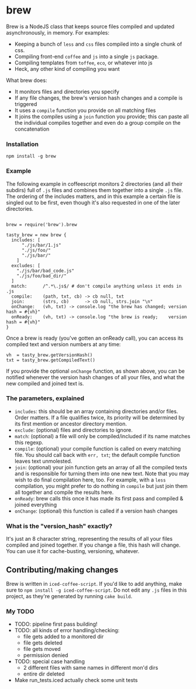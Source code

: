 # brew

Brew is a NodeJS class that keeps source files compiled and updated asynchronously, in memory. For examples:

* Keeping a bunch of `less` and `css` files compiled into a single chunk of css.
* Compiling front-end `coffee` and `js` into a single `js` package.
* Compiling templates from `toffee`, `eco`, or whatever into js
* Heck, any other kind of compiling you want

What brew does:

* It monitors files and directories you specify
* If any file changes, the brew's version hash changes and a compile is triggered
* It uses a `compile` function you provide on all matching files
* It joins the compiles using a `join` function you provide; this can paste all the individual compiles together and even do a group compile on the concatenation

### Installation

```
npm install -g brew
```

### Example

The following example in coffeescript monitors 2 directories (and all their subdirs) full of `.js` files 
and combines them together into a single `.js` file. The ordering of the includes matters, and in this example a certain file is singled out
to be first, even though it's also requested in one of the later directories.

```coffee-script

brew = require('brew').brew

tasty_brew = new brew {
  includes: [
      "./js/bar/1.js"
      "./js/foo/"
      "./js/bar/"
    ]
  excludes: [
    "./js/bar/bad_code.js"
    "./js/foo/bad_dir/"
  ]
  match:      /^.*\.js$/ # don't compile anything unless it ends in .js 
  compile:    (path, txt, cb) -> cb null, txt
  join:       (strs, cb)      -> cb null, strs.join "\n"
  onChange:   (vh, txt) -> console.log "the brew has changed; version hash = #{vh}"
  onReady:    (vh, txt) -> console.log "the brew is ready;    version hash = #{vh}"
}
````

Once a brew is ready (you've gotten an onReady call), you can access its compiled text and version numbers at any time:

```coffee-script
vh  = tasty_brew.getVersionHash()
txt = tasty_brew.getCompiledText() 
````

If you provide the optional `onChange` function, as shown above, you can be notified whenever the version
hash changes of all your files, and what the new compiled and joined text is.

### The parameters, explained

* `includes`: this should be an array containing directories and/or files. Order matters. If a file qualifies twice, its priority will be determined by its first mention or ancestor directory mention.
* `exclude`:  (optional) files and directories to ignore.
* `match`:    (optional) a file will only be compiled/included if its name matches this regexp.
* `compile`:  (optional) your compile function is called on every matching file. You should call back with `err, txt`; the default compile function leaves text unmolested.
* `join`:     (optional) your join function gets an array of all the compiled texts and is responsible for turning them into one new text. Note that you may wish to do final compilation here, too. For example, with a `less` compilation, you might prefer to do nothing in `compile` but just join them all together and compile the results here.
* `onReady`:  brew calls this once it has made its first pass and compiled & joined everything
* `onChange`: (optional) this function is called if a version hash changes

### What is the "version_hash" exactly?

It's just an 8 character string, representing the results of all your files compiled and joined together. If you change a file, this
hash will change. You can use it for cache-busting, versioning, whatever.


## Contributing/making changes

Brew is written in `iced-coffee-script`. If you'd like to add anything, make sure to `npm install -g iced-coffee-script`.
Do not edit any `.js` files in this project, as they're generated by running `cake build`.

### My TODO

* TODO: pipeline first pass building!
* TODO: all kinds of error handling/checking:
	- file gets added to a monitored dir
	- file gets deleted
	- file gets moved
	- permission denied
* TODO: special case handling
	- 2 different files with same names in different mon'd dirs
	- entire dir deleted
* Make run_tests.iced actually check some unit tests
